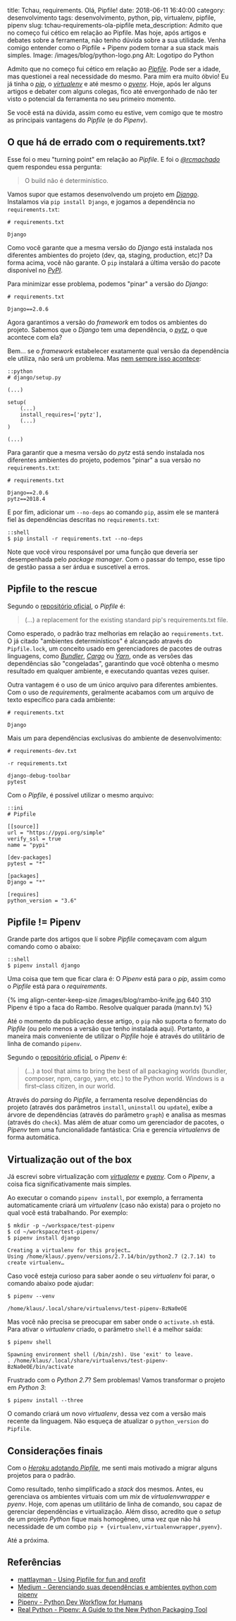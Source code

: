 title: Tchau, requirements. Olá, Pipfile!
date: 2018-06-11 16:40:00
category: desenvolvimento
tags: desenvolvimento, python, pip, virtualenv, pipfile, pipenv
slug: tchau-requirements-ola-pipfile
meta_description: Admito que no começo fui cético em relação ao Pipfile. Mas hoje, após artigos e debates sobre a ferramenta, não tenho dúvida sobre a sua utilidade. Venha comigo entender como o Pipfile + Pipenv podem tornar a sua stack mais simples.
Image: /images/blog/python-logo.png
Alt: Logotipo do Python

Admito que no começo fui cético em relação ao [_Pipfile_](https://github.com/pypa/pipfile "The replacement for requirements.txt"). Pode ser a idade, mas questionei a real necessidade do mesmo. Para mim era muito óbvio! Eu já tinha o [_pip_]({tag}pip "Leia mais sobre pip"), o [_virtualenv_]({tag}virtualenv "Leia mais sobre virtualenv") e até mesmo o [_pyenv_]({tag} "Leia mais sobre Pyenv"). Hoje, após ler alguns artigos e debater com alguns colegas, fico até envergonhado de não ter visto o potencial da ferramenta no seu primeiro momento.

<!-- PELICAN_END_SUMMARY -->

Se você está na dúvida, assim como eu estive, vem comigo que te mostro as principais vantagens do _Pipfile_ (e do _Pipenv_).

## O que há de errado com o requirements.txt?

Esse foi o meu "turning point" em relação ao _Pipfile_. E foi o [_@rcmachado_](https://twitter.com/rcmachado "Perfil no Twitter") quem respondeu essa pergunta:

> O build não é determinístico.

Vamos supor que estamos desenvolvendo um projeto em [_Django_]({tag}django "Leia mais sobre Django"). Instalamos via `pip install Django`, e jogamos a dependência no `requirements.txt`:

    # requirements.txt

    Django

Como você garante que a mesma versão do _Django_ está instalada nos diferentes ambientes do projeto (dev, qa, staging, production, etc)? Da forma acima, você não garante. O `pip` instalará a última versão do pacote disponível no [_PyPI_](https://pypi.org/ "The Python Package Index").

Para minimizar esse problema, podemos "pinar" a versão do _Django_:

    # requirements.txt

    Django==2.0.6

Agora garantimos a versão do _framework_ em todos os ambientes do projeto. Sabemos que o _Django_ tem uma dependência, o [_pytz_](http://pytz.sourceforge.net/ "World Timezone Definitions for Python"), o que acontece com ela?

Bem... se o _framework_ estabelecer exatamente qual versão da dependência ele utiliza, não será um problema. Mas [nem sempre isso acontece](https://github.com/django/django/blob/master/setup.py#L86):

    ::python
    # django/setup.py

    (...)

    setup(
        (...)
        install_requires=['pytz'],
        (...)
    )

    (...)

Para garantir que a mesma versão do _pytz_ está sendo instalada nos diferentes ambientes do projeto, podemos "pinar" a sua versão no `requirements.txt`:

    # requirements.txt

    Django==2.0.6
    pytz==2018.4

E por fim, adicionar um `--no-deps` ao comando `pip`, assim ele se manterá fiel às dependências descritas no `requirements.txt`:

    ::shell
    $ pip install -r requirements.txt --no-deps

Note que você virou responsável por uma função que deveria ser desempenhada pelo _package manager_. Com o passar do tempo, esse tipo de gestão passa a ser árdua e suscetível a erros.

## Pipfile to the rescue

Segundo o [repositório oficial](https://github.com/pypa/pipfile "the replacement for requirements.txt"), o _Pipfile_ é:

> (...) a replacement for the existing standard pip's requirements.txt file.

Como esperado, o padrão traz melhorias em relação ao `requirements.txt`. O já citado "ambientes determinísticos" é alcançado através do `Pipfile.lock`, um conceito usado em gerenciadores de pacotes de outras linguagens, como [_Bundler_](http://bundler.io/ "Package manager do Ruby"), [_Cargo_](https://crates.io/ "Package manager do Rust") ou [_Yarn_](https://yarnpkg.com/en/ "Package manager do Node"), onde as versões das dependências são "congeladas", garantindo que você obtenha o mesmo resultado em qualquer ambiente, e executando quantas vezes quiser.

Outra vantagem é o uso de um único arquivo para diferentes ambientes. Com o uso de _requirements_, geralmente acabamos com um arquivo de texto específico para cada ambiente:

    # requirements.txt

    Django

Mais um para dependências exclusivas do ambiente de desenvolvimento:

    # requirements-dev.txt

    -r requirements.txt

    django-debug-toolbar
    pytest

Com o _Pipfile_, é possível utilizar o mesmo arquivo:

    ::ini
    # Pipfile

    [[source]]
    url = "https://pypi.org/simple"
    verify_ssl = true
    name = "pypi"

    [dev-packages]
    pytest = "*"

    [packages]
    Django = "*"

    [requires]
    python_version = "3.6"

## Pipfile != Pipenv

Grande parte dos artigos que lí sobre _Pipfile_ começavam com algum comando como o abaixo:

    ::shell
    $ pipenv install django

Uma coisa que tem que ficar clara é: O _Pipenv_ está para o _pip_, assim como o _Pipfile_ está para o _requirements_.

{% img align-center-keep-size /images/blog/rambo-knife.jpg 640 310 Pipenv é tipo a faca do Rambo. Resolve qualquer parada (mann.tv) %}

Até o momento da publicação desse artigo, o `pip` não suporta o formato do _Pipfile_ (ou pelo menos a versão que tenho instalada aqui). Portanto, a maneira mais conveniente de utilizar o _Pipfile_ hoje é através do utilitário de linha de comando `pipenv`.

Segundo o [repositório oficial](https://github.com/pypa/pipenv "Python Development Workflow for Humans"), o _Pipenv_ é:

> (...) a tool that aims to bring the best of all packaging worlds (bundler, composer, npm, cargo, yarn, etc.) to the Python world. Windows is a first–class citizen, in our world.

Através do _parsing_ do _Pipfile_, a ferramenta resolve dependências do projeto (através dos parâmetros `install`, `uninstall` ou `update`), exibe a árvore de dependências (através do parâmetro `graph`) e analisa as mesmas (através do `check`). Mas além de atuar como um gerenciador de pacotes, o _Pipenv_ tem uma funcionalidade fantástica: Cria e gerencia _virtualenvs_ de forma automática.

## Virtualização out of the box

Já escrevi sobre virtualização com [_virtualenv_]({filename}virtualenvwrapper-o-basico-para-um-bom-ambiente-de-desenvolvimento-python.md "Artigo sobre Virtualenvwrapper") e [_pyenv_]({filename}o-simples-e-poderoso-pyenv.md "Artigo sobre pyenv"). Com o _Pipenv_, a coisa fica significativamente mais simples.

Ao executar o comando `pipenv install`, por exemplo, a ferramenta automaticamente criará um _virtualenv_ (caso não exista) para o projeto no qual você está trabalhando. Por exemplo:

    $ mkdir -p ~/workspace/test-pipenv
    $ cd ~/workspace/test-pipenv/
    $ pipenv install django

    Creating a virtualenv for this project…
    Using /home/klaus/.pyenv/versions/2.7.14/bin/python2.7 (2.7.14) to create virtualenv…

Caso você esteja curioso para saber aonde o seu _virtualenv_ foi parar, o comando abaixo pode ajudar:

    $ pipenv --venv

    /home/klaus/.local/share/virtualenvs/test-pipenv-BzNa0eOE

Mas você não precisa se preocupar em saber onde o `activate.sh` está. Para ativar o _virtualenv_ criado, o parâmetro `shell` é a melhor saída:

    $ pipenv shell

    Spawning environment shell (/bin/zsh). Use 'exit' to leave.
    . /home/klaus/.local/share/virtualenvs/test-pipenv-BzNa0eOE/bin/activate

Frustrado com o _Python 2.7_? Sem problemas! Vamos transformar o projeto em _Python 3_:

    $ pipenv install --three

O comando criará um novo _virtualenv_, dessa vez com a versão mais recente da linguagem. Não esqueça de atualizar o `python_version` do `Pipfile`.

## Considerações finais

Com o [_Heroku_ adotando _Pipfile_](https://devcenter.heroku.com/articles/python-support "Python Support - Heroku"), me senti mais motivado a migrar alguns projetos para o padrão.

Como resultado, tenho simplificado a _stack_ dos mesmos. Antes, eu gerenciava os ambientes virtuais com um _mix_ de _virtualenvwrapper_ e _pyenv_. Hoje, com apenas um utilitário de linha de comando, sou capaz de gerenciar dependências e virtualização. Além disso, acredito que o _setup_ de um projeto _Python_ fique mais homogêneo, uma vez que não há necessidade de um combo `pip + {virtualenv,virtualenvwrapper,pyenv}`.

Até a próxima.

## Referências

- [mattlayman - Using Pipfile for fun and profit](https://www.mattlayman.com/2017/using-pipfile-for-fun-and-profit.html)
- [Medium - Gerenciando suas dependências e ambientes python com pipenv](https://medium.com/grupy-rn/gerenciando-suas-depend%C3%AAncias-e-ambientes-python-com-pipenv-9e5413513fa6)
- [Pipenv - Python Dev Workflow for Humans](https://docs.pipenv.org)
- [Real Python - Pipenv: A Guide to the New Python Packaging Tool](https://realpython.com/pipenv-guide/)
